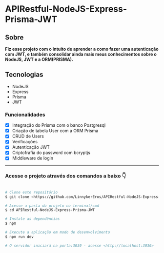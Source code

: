 <h1> APIRestful-NodeJS-Express-Prisma-JWT </h1>

<h2>Sobre</h2>
<p> <strong>Fiz esse projeto com o intuito de aprender a como fazer uma autenticação com JWT, e também consolidar ainda mais meus conhecimentos sobre o NodeJS, JWT e a ORM(PRISMA). </strong></p>

<h2>Tecnologias</h2>
<ul>
   <li>NodeJS</li>
   <li>Express</li>
   <li>Prisma</li>
   <li>JWT</li>
</ul>

### Funcionalidades

- [x] Integração do Prisma com o banco Postgresql
- [x] Criação de tabela User com a ORM Prisma
- [x] CRUD de Users
- [x] Verificações
- [x] Autenticação JWT
- [x] Criptofrafia do password com bcryptjs
- [x] Middleware de login

---

<h3> Acesse o projeto através dos comandos a baixo 👇</h3>

```bash

# Clone este repositório
$ git clone <https://github.com/LinnykerEros/APIRestful-NodeJS-Express-Prisma-JWT.git>

# Acesse a pasta do projeto no terminal/cmd
$ cd APIRestful-NodeJS-Express-Prisma-JWT

# Instale as dependências
$ npm

# Execute a aplicação em modo de desenvolvimento
$ npm run dev

# O servidor iniciará na porta:3030 - acesse <http://localhost:3030>
```
